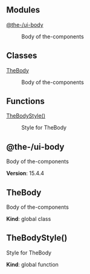 <!--- Code generated by @the-/script-doc. DO NOT EDIT. -->

## Modules

<dl>
<dt><a href="#module_@the-/ui-body">@the-/ui-body</a></dt>
<dd><p>Body of the-components</p>
</dd>
</dl>

## Classes

<dl>
<dt><a href="#TheBody">TheBody</a></dt>
<dd><p>Body of the-components</p>
</dd>
</dl>

## Functions

<dl>
<dt><a href="#TheBodyStyle">TheBodyStyle()</a></dt>
<dd><p>Style for TheBody</p>
</dd>
</dl>

<a name="module_@the-/ui-body"></a>

## @the-/ui-body
Body of the-components

**Version**: 15.4.4  
<a name="TheBody"></a>

## TheBody
Body of the-components

**Kind**: global class  
<a name="TheBodyStyle"></a>

## TheBodyStyle()
Style for TheBody

**Kind**: global function
